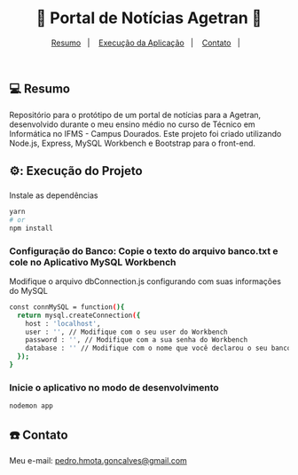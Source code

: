 <h1 align="center">
  📰 Portal de Notícias Agetran 📰
</h1>

<p align="center">
<a href="#-projeto">Resumo</a>&nbsp;&nbsp;&nbsp;|&nbsp;&nbsp;&nbsp;
  <a href="#rocket-tecnologias">Execução da Aplicação</a>&nbsp;&nbsp;&nbsp;|&nbsp;&nbsp;&nbsp;  
  <a href="#-layout">Contato</a>&nbsp;&nbsp;&nbsp;|&nbsp;&nbsp;&nbsp;
</p>

<br>

## 💻 Resumo

Repositório para o protótipo de um portal de notícias para a Agetran, desenvolvido durante o meu ensino médio no curso de Técnico em Informática no IFMS - Campus Dourados. 
Este projeto foi criado utilizando Node.js, Express, MySQL Workbench e Bootstrap para o front-end.


## ⚙️: Execução do Projeto

### 
Instale as dependências
```bash
yarn
# or
npm install
```

### Configuração do Banco: Copie o texto do arquivo banco.txt e cole no Aplicativo MySQL Workbench
Modifique o arquivo dbConnection.js configurando com suas informações do MySQL
```bash
const connMySQL = function(){
  return mysql.createConnection({
    host : 'localhost',
    user : '', // Modifique com o seu user do Workbench
    password : '', // Modifique com a sua senha do Workbench
    database : '' // Modifique com o nome que você declarou o seu banco no Workbench
  });
}
```

### Inicie o aplicativo no modo de desenvolvimento
```bash
nodemon app
```

## :telephone: Contato

Meu e-mail: pedro.hmota.goncalves@gmail.com
